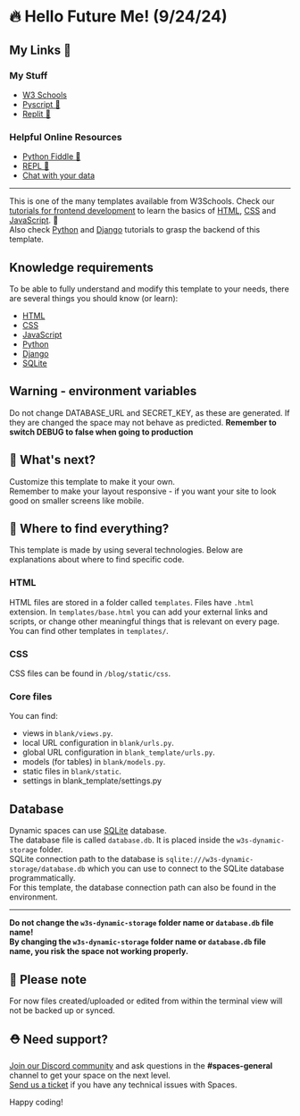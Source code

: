 # 🔥 Hello Future Me! (9/24/24)
## My Links 🔗
### My Stuff
- [W3 Schools](https://spaces.w3schools.com/)
- [Pyscript 🌲](https://pyscript.com/@eigenscribe/my-links/latest?files=main.py)
- [Replit 🧡](https://replit.com/@eigenscribe)
### Helpful Online Resources
- [Python Fiddle 🪈](https://python-fiddle.com/)
- [REPL 📓](https://replnotes.com/showcase)
- [Chat with your data](https://keptune.ai/chat/demo)

-----------------
This is one of the many templates available from W3Schools. Check our [tutorials for frontend development](https://www.w3schools.com/where_to_start.asp) to learn the basics of [HTML](https://www.w3schools.com/html/default.asp), [CSS](https://www.w3schools.com/css/default.asp) and [JavaScript](https://www.w3schools.com/js/default.asp). 🦄  
Also check [Python](https://www.w3schools.com/python/) and [Django](https://www.w3schools.com/django/) tutorials to grasp the backend of this template.

## Knowledge requirements

To be able to fully understand and modify this template to your needs, there are several things you should know (or learn):

- [HTML](https://www.w3schools.com/html/default.asp)
- [CSS](https://www.w3schools.com/css/default.asp)
- [JavaScript](https://www.w3schools.com/js/default.asp)
- [Python](https://www.w3schools.com/python/)
- [Django](https://www.w3schools.com/django/)
- [SQLite](https://www.sqlite.org/docs.html)

## Warning - environment variables

Do not change DATABASE_URL and SECRET_KEY, as these are generated. If they are changed the space may not behave as predicted.
**Remember to switch DEBUG to false when going to production**

## 🔨 What's next?

Customize this template to make it your own.  
Remember to make your layout responsive - if you want your site to look good on smaller screens like mobile.

## 🎨 Where to find everything?

This template is made by using several technologies.
Below are explanations about where to find specific code.

### HTML

HTML files are stored in a folder called `templates`. Files have `.html` extension.
In `templates/base.html` you can add your external links and scripts, or change other meaningful things that is relevant on every page.
You can find other templates in `templates/`.

### CSS

CSS files can be found in `/blog/static/css`.  

### Core files

You can find:
  - views in `blank/views.py`.
  - local URL configuration in `blank/urls.py`.
  - global URL configuration in `blank_template/urls.py`.
  - models (for tables) in `blank/models.py`.
  - static files in `blank/static`.
  - settings in blank_template/settings.py

## Database

Dynamic spaces can use [SQLite](https://www.sqlite.org/docs.html) database.  
The database file is called `database.db`. It is placed inside the `w3s-dynamic-storage` folder.  
SQLite connection path to the database is `sqlite:///w3s-dynamic-storage/database.db` which you can use to connect to the SQLite database programmatically.   
For this template, the database connection path can also be found in the environment.  

---  
**Do not change the `w3s-dynamic-storage` folder name or `database.db` file name!**  
**By changing the `w3s-dynamic-storage` folder name or `database.db` file name, you risk the space not working properly.**

## 🔨 Please note
For now files created/uploaded or edited from within the terminal view will not be backed up or synced. 

## ⛑ Need support?
[Join our Discord community](https://discord.gg/6Z7UaRbUQM) and ask questions in the **#spaces-general** channel to get your space on the next level.  
[Send us a ticket](https://support.w3schools.com/hc/en-gb) if you have any technical issues with Spaces.

Happy coding!
